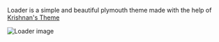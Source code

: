 Loader is a simple and beautiful plymouth theme made with the help of 
[Krishnan's Theme](https://github.com/krishnan793/PlymouthTheme-Cat)


![Loader image](https://raw.githubusercontent.com/commonman254/loader/master/0SIwzOC%20-%20Imgur.gif)
